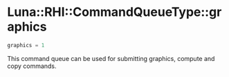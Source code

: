 # Luna::RHI::CommandQueueType::graphics

```c++
graphics = 1
```

This command queue can be used for submitting graphics, compute and copy commands. 

